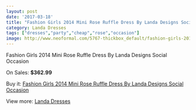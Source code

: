 ```yaml
---
layout: post
date: '2017-03-18'
title: "Fashion Girls 2014 Mini Rose Ruffle Dress By Landa Designs Social Occasion"
category: Landa Dresses
tags: ["dresses","party","cheap","rose","occasion"]
image: http://www.neoformal.com/5767-thickbox_default/fashion-girls-2014-mini-rose-ruffle-dress-by-landa-designs-social-occasion.jpg
---
```

Fashion Girls 2014 Mini Rose Ruffle Dress By Landa Designs Social Occasion

On Sales: **$362.99**
<a href="https://www.neoformal.com/en/landa-dresses/2107-fashion-girls-2014-mini-rose-ruffle-dress-by-landa-designs-social-occasion.html"><amp-img layout="responsive" width="600" height="600" src="//www.neoformal.com/5767-thickbox_default/fashion-girls-2014-mini-rose-ruffle-dress-by-landa-designs-social-occasion.jpg" alt="Fashion Girls 2014 Mini Rose Ruffle Dress By Landa Designs Social Occasion 0" /></a>
<a href="https://www.neoformal.com/en/landa-dresses/2107-fashion-girls-2014-mini-rose-ruffle-dress-by-landa-designs-social-occasion.html"><amp-img layout="responsive" width="600" height="600" src="//www.neoformal.com/5768-thickbox_default/fashion-girls-2014-mini-rose-ruffle-dress-by-landa-designs-social-occasion.jpg" alt="Fashion Girls 2014 Mini Rose Ruffle Dress By Landa Designs Social Occasion 1" /></a>
<a href="https://www.neoformal.com/en/landa-dresses/2107-fashion-girls-2014-mini-rose-ruffle-dress-by-landa-designs-social-occasion.html"><amp-img layout="responsive" width="600" height="600" src="//www.neoformal.com/5769-thickbox_default/fashion-girls-2014-mini-rose-ruffle-dress-by-landa-designs-social-occasion.jpg" alt="Fashion Girls 2014 Mini Rose Ruffle Dress By Landa Designs Social Occasion 2" /></a>

Buy it: [Fashion Girls 2014 Mini Rose Ruffle Dress By Landa Designs Social Occasion](https://www.neoformal.com/en/landa-dresses/2107-fashion-girls-2014-mini-rose-ruffle-dress-by-landa-designs-social-occasion.html "Fashion Girls 2014 Mini Rose Ruffle Dress By Landa Designs Social Occasion")

View more: [Landa Dresses](https://www.neoformal.com/en/17-landa-dresses "Landa Dresses")